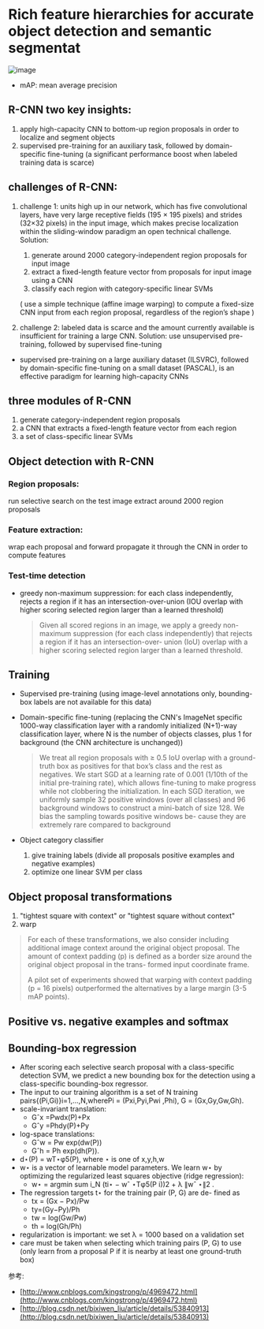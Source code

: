 # Rich feature hierarchies for accurate object detection and semantic segmentat


![image](http://images2015.cnblogs.com/blog/838537/201511/838537-20151117093009952-1629236827.jpg)


- mAP: mean average precision

## R-CNN two key insights:

1. apply high-capacity CNN to bottom-up region proposals in order to localize and segment objects
2. supervised pre-training for an auxiliary task, followed by domain-specific fine-tuning (a significant performance boost when labeled training data is scarce)

## challenges of R-CNN:

1. challenge 1: units high up in our network, which has five convolutional layers, have very large receptive fields (195 × 195 pixels) and strides (32×32 pixels) in the input image, which makes precise localization within the sliding-window paradigm an open technical challenge. Solution:

    1. generate around 2000 category-independent region proposals for input image
    2. extract a fixed-length feature vector from proposals for input image using a CNN
    3. classify each region with category-specific linear SVMs

    ( use a simple technique (affine image warping) to compute a fixed-size CNN input from each region proposal, regardless of the region’s shape )

2. challenge 2: labeled data is scarce and the amount currently available is insufficient for training a large CNN. Solution: use unsupervised pre-training, followed by supervised fine-tuning


- supervised pre-training on a large auxiliary dataset (ILSVRC), followed by domain-specific fine-tuning on a small dataset (PASCAL), is an effective paradigm for learning high-capacity CNNs


## three modules of R-CNN

1. generate category-independent region proposals
2. a CNN that extracts a fixed-length feature vector from each region
3. a set of class-specific linear SVMs


## Object detection with R-CNN

### Region proposals:

run selective search on the test image extract around 2000 region proposals

### Feature extraction:

wrap each proposal and forward propagate it through the CNN in order to compute features

### Test-time detection

- greedy non-maximum suppression: for each class independently, rejects a region if it has an intersection-over-union (IOU overlap with higher scoring selected region larger than a learned threshold)

    > Given all scored regions in an image, we apply a greedy non-maximum suppression (for each class independently) that rejects a region if it has an intersection-over- union (IoU) overlap with a higher scoring selected region larger than a learned threshold.


## Training

- Supervised pre-training (using image-level annotations only, bounding-box labels are not available for this data)
- Domain-specific fine-tuning (replacing the CNN's ImageNet specific 1000-way classification layer with a randomly initialized (N+1)-way classification layer, where N is the number of objects classes, plus 1 for background (the CNN architecture is unchanged))

    > We treat all region proposals with ≥ 0.5 IoU overlap with a ground-truth box as positives for that box’s class and the rest as negatives. We start SGD at a learning rate of 0.001 (1/10th of the initial pre-training rate), which allows fine-tuning to make progress while not clobbering the initialization. In each SGD iteration, we uniformly sample 32 positive windows (over all classes) and 96 background windows to construct a mini-batch of size 128. We bias the sampling towards positive windows be- cause they are extremely rare compared to background

- Object category classifier
    1. give training labels (divide all proposals positive examples and negative examples)
    2. optimize one linear SVM per class


## Object proposal transformations

1. "tightest square with context" or "tightest square without context"
2. warp

> For each of these transformations, we also consider including additional image context around the original object proposal. The amount of context padding (p) is defined as a border size around the original object proposal in the trans- formed input coordinate frame.
>
> A pilot set of experiments showed that warping with context padding (p = 16 pixels) outperformed the alternatives by a large margin (3-5 mAP points).


## Positive vs. negative examples and softmax


## Bounding-box regression

- After scoring each selective search proposal with a class-specific detection SVM, we predict a new bounding box for the detection using a class-specific bounding-box regressor.
- The input to our training algorithm is a set of N training pairs{(Pi,Gi)}i=1,...,N,wherePi = (Pxi,Pyi,Pwi ,Phi), G = (Gx,Gy,Gw,Gh).
- scale-invariant translation:
    - Gˆx =Pwdx(P)+Px
    - Gˆy =Phdy(P)+Py
- log-space translations:
    - Gˆw = Pw exp(dw(P))
    - Gˆh = Ph exp(dh(P)).
- d⋆(P) = wT⋆φ5(P), where ⋆ is one of x,y,h,w
- w⋆ is a vector of learnable model parameters. We learn w⋆ by optimizing the regularized least squares objective (ridge regression):
    - w⋆ = argmin sum i_N (ti⋆ − wˆ ⋆Tφ5(P i))2 + λ ∥wˆ ⋆∥2 .
- The regression targets t⋆ for the training pair (P, G) are de- fined as
    - tx = (Gx − Px)/Pw
    - ty=(Gy−Py)/Ph
    - tw = log(Gw/Pw)
    - th = log(Gh/Ph)
- regularization is important: we set λ = 1000 based on a validation set
- care must be taken when selecting which training pairs (P, G) to use (only learn from a proposal P if it is nearby at least one ground-truth box)

参考:
- [http://www.cnblogs.com/kingstrong/p/4969472.html](http://www.cnblogs.com/kingstrong/p/4969472.html)
- [http://blog.csdn.net/bixiwen_liu/article/details/53840913](http://blog.csdn.net/bixiwen_liu/article/details/53840913)
